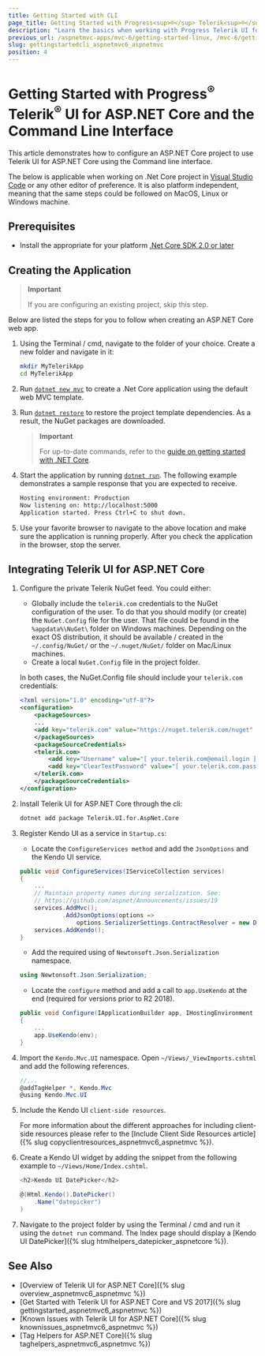 ```yaml
---
title: Getting Started with CLI
page_title: Getting Started with Progress<sup>®</sup> Telerik<sup>®</sup> UI for ASP.NET Core and Command line interface | Telerik UI for ASP.NET Core
description: "Learn the basics when working with Progress Telerik UI for ASP.NET Core (aka MVC 6 or ASP.NET Core MVC) and the Command line interface."
previous_url: /aspnetmvc-apps/mvc-6/getting-started-linux, /mvc-6/getting-started-linux, /aspnet-core/getting-started/getting-started-linux, /aspnet-core/getting-started/getting-started-vscode
slug: gettingstartedcli_aspnetmvc6_aspnetmvc
position: 4
---
```


# Getting Started with Progress<sup>®</sup> Telerik<sup>®</sup> UI for ASP.NET Core and the Command Line Interface

This article demonstrates how to configure an ASP.NET Core project to use Telerik UI for ASP.NET Core using the Command line interface.

The below is applicable when working on .Net Core project in [Visual Studio Code](https://code.visualstudio.com/) or any other editor of preference. It is also platform independent, meaning that the same steps could be followed on MacOS, Linux or Windows machine.

## Prerequisites

* Install the appropriate for your platform [.Net Core SDK 2.0 or later](https://www.microsoft.com/net/download/all)

## Creating the Application

> **Important**
>
> If you are configuring an existing project, skip this step.

Below are listed the steps for you to follow when creating an ASP.NET Core web app.

1. Using the Terminal / cmd, navigate to the folder of your choice. Create a new folder and navigate in it:

    ```sh
    mkdir MyTelerikApp
    cd MyTelerikApp
    ```

2. Run [`dotnet new mvc`](https://docs.microsoft.com/en-us/dotnet/core/tools/dotnet-new) to create a .Net Core application using the default web MVC template.

3. Run [`dotnet restore`](https://docs.microsoft.com/en-us/dotnet/core/tools/dotnet-restore) to restore the project template dependencies. As a result, the NuGet packages are downloaded.

    > **Important**
    >
    > For up-to-date commands, refer to the [guide on getting started with .NET Core](https://docs.asp.net/en/latest/getting-started.html).

4. Start the application by running [`dotnet run`](https://docs.microsoft.com/en-us/dotnet/core/tools/dotnet-run). The following example demonstrates a sample response that you are expected to receive.

    ```sh
    Hosting environment: Production
    Now listening on: http://localhost:5000
    Application started. Press Ctrl+C to shut down.
    ```

5. Use your favorite browser to navigate to the above location and make sure the application is running properly. After you check the application in the browser, stop the server.

## Integrating Telerik UI for ASP.NET Core

1. Configure the private Telerik NuGet feed. You could either:

    * Globally include the `telerik.com` credentials to the NuGet configuration of the user. To do that you should modify (or create) the `NuGet.Config` file for the user. That file could be found in the `%appdata%\NuGet\` folder on Windows machines. Depending on the exact OS distribution, it should be available / created in the `~/.config/NuGet/` or the `~/.nuget/NuGet/` folder on Mac/Linux machines.
    * Create a local `NuGet.Config` file in the project folder.

    In both cases, the NuGet.Config file should include your `telerik.com` credentials:

    ```xml
    <?xml version="1.0" encoding="utf-8"?>
    <configuration>
        <packageSources>
        ...
        <add key="telerik.com" value="https://nuget.telerik.com/nuget" />
        </packageSources>
        <packageSourceCredentials>
        <telerik.com>
            <add key="Username" value="[ your.telerik.com@email.login ]" />
            <add key="ClearTextPassword" value="[ your.telerik.com.password.in.clear.text ]" />
        </telerik.com>
        </packageSourceCredentials>
    </configuration>
    ```

2. Install Telerik UI for ASP.NET Core through the cli:

    ```sh
    dotnet add package Telerik.UI.for.AspNet.Core
    ```

3. Register Kendo UI as a service in `Startup.cs`:

    * Locate the `ConfigureServices method` and add the `JsonOptions` and the Kendo UI service.

    ```cs
    public void ConfigureServices(IServiceCollection services)
    {
        ...
        // Maintain property names during serialization. See:
        // https://github.com/aspnet/Announcements/issues/19
        services.AddMvc();
                .AddJsonOptions(options =>
                    options.SerializerSettings.ContractResolver = new DefaultContractResolver());
        services.AddKendo();
    }
    ```

    * Add the required using of `Newtonsoft.Json.Serialization` namespace.

    ```cs
    using Newtonsoft.Json.Serialization;
    ```

    * Locate the `configure` method and add a call to `app.UseKendo` at the end (required for versions prior to R2 2018).

    ```cs
    public void Configure(IApplicationBuilder app, IHostingEnvironment env)
    {
        ...
        app.UseKendo(env);
    }
    ```

4. Import the `Kendo.Mvc.UI` namespace. Open `~/Views/_ViewImports.cshtml` and add the following references.

    ```cs
    //...
    @addTagHelper *, Kendo.Mvc
    @using Kendo.Mvc.UI
    ```

5. Include the Kendo UI `client-side resources`. 

	For more information about the different approaches for including client-side resources please refer to the [Include Client Side Resources article]({% slug copyclientresources_aspnetmvc6_aspnetmvc %}).

6. Create a Kendo UI widget by adding the snippet from the following example to `~/Views/Home/Index.cshtml`.

    ```cs
    <h2>Kendo UI DatePicker</h2>

    @(Html.Kendo().DatePicker()
        .Name("datepicker")
    )
    ```

8. Navigate to the project folder by using the Terminal / cmd and run it using the `dotnet run` command. The Index page should display a [Kendo UI DatePicker]({% slug htmlhelpers_datepicker_aspnetcore %}).

## See Also

* [Overview of Telerik UI for ASP.NET Core]({% slug overview_aspnetmvc6_aspnetmvc %})
* [Get Started with Telerik UI for ASP.NET Core and VS 2017]({% slug gettingstarted_aspnetmvc6_aspnetmvc %})
* [Known Issues with Telerik UI for ASP.NET Core]({% slug knownissues_aspnetmvc6_aspnetmvc %})
* [Tag Helpers for ASP.NET Core]({% slug taghelpers_aspnetmvc6_aspnetmvc %})
